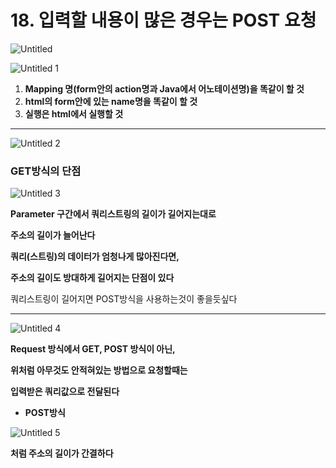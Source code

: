 # 18. 입력할 내용이 많은 경우는 POST 요청

![Untitled](https://user-images.githubusercontent.com/80089860/158416985-bed8646d-aa77-49da-b70b-f9ac6ea3b5e6.png)

![Untitled 1](https://user-images.githubusercontent.com/80089860/158417003-b6148413-0159-4cf2-b70b-a5ffdf5a9459.png)

1. **Mapping 명(form안의 action명과 Java에서 어노테이션명)을 똑같이 할 것**
2. **html의 form안에 있는 name명을 똑같이 할 것**
3. **실행은 html에서 실행할 것**

---

![Untitled 2](https://user-images.githubusercontent.com/80089860/158417042-4e67c11d-abf4-4e75-86ce-bc038f92fcb2.png)

### GET방식의 단점

![Untitled 3](https://user-images.githubusercontent.com/80089860/158417060-da5583d7-7570-4fef-baa0-7014d669a58b.png)

**Parameter 구간에서 쿼리스트링의 길이가 길어지는대로**

**주소의 길이가 늘어난다**

**쿼리(스트링)의 데이터가 엄청나게 많아진다면,**

**주소의 길이도 방대하게 길어지는 단점이 있다**

쿼리스트링이 길어지면 POST방식을 사용하는것이 좋을듯싶다

---

![Untitled 4](https://user-images.githubusercontent.com/80089860/158417100-db443761-ac95-47f1-babb-d97c8e34fa57.png)

**Request 방식에서 GET, POST 방식이 아닌,** 

**위처럼 아무것도 안적혀있는 방법으로 요청할때는**

**입력받은 쿼리값으로 전달된다**

- **POST방식**

![Untitled 5](https://user-images.githubusercontent.com/80089860/158417122-f64509ff-6eba-4989-a32e-e9bdd6f02183.png)

**처럼 주소의 길이가 간결하다**
